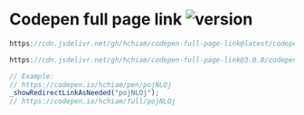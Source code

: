 # Codepen full page link ![version](https://img.shields.io/github/release/hchiam/codepen-full-page-link?style=flat-square)

```js
https://cdn.jsdelivr.net/gh/hchiam/codepen-full-page-link@latest/codepen-full-page-link.js
```

```js
https://cdn.jsdelivr.net/gh/hchiam/codepen-full-page-link@3.0.0/codepen-full-page-link.js
```

```js
// Example:
// https://codepen.io/hchiam/pen/pojNLOj
_showRedirectLinkAsNeeded("pojNLOj");
// https://codepen.io/hchiam/full/pojNLOj
```
